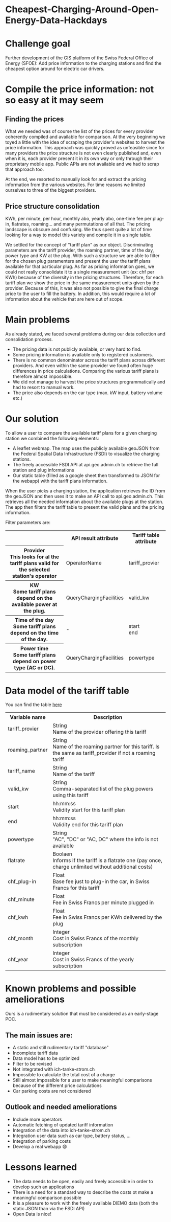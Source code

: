 # Cheapest-Charging-Around-Open-Energy-Data-Hackdays

# Challenge goal
Further development of the GIS platform of the Swiss Federal Office of Energy (SFOE): Add price information to the charging stations and find the cheapest option around for electric car drivers.

# Compile the price information: not so easy at it may seem
## Finding the prices
What we needed was of course the list of the prices for every provider coherently compiled and available for comparison.
At the very beginning we toyed a little with the idea of scraping the provider's websites to harvest the price information. This approach was quickly proved as unfeasible since for many providers the price structure is not even clearly published and, even when it is, each provider present it in its own way or only through their proprietary mobile app.
Public APIs are not available and we had to scrap that approach too.

At the end, we resorted to manually look for and extract the pricing information from the various websites. For time reasons we limited ourselves to three of the biggest providers.
## Price structure consolidation
KWh, per minute, per hour, monthly abo, yearly abo, one-time fee per plug-in, flatrates, roaming... and many permutations of all that. The pricing landscape is obscure and confusing. We thus spent quite a lot of time looking for a way to model this variety and compile it in a single table.

We settled for the concept of "tariff plan" as our object. Discriminating parameters are the tariff provider, the roaming partner, time of the day, power type and KW at the plug. With such a structure we are able to filter for the chosen plug paramenters and present the user the tariff plans available for that particular plug.
As far as pricing information goes, we could not really consolidate it to a single measurement unit (ex: chf per KWh) because of the diversity in the pricing structures. Therefore, for each tariff plan we show the price in the same measurement units given by the provider. Because of this, it was also not possible to give the final charge price to the user to fill the battery. In addition, this would require a lot of information about the vehicle that are here out of scope.

# Main problems
As already stated, we faced several problems during our data collection and consolidation process.
* The pricing data is not publicly available, or very hard to find.
* Some pricing information is available only to registered customers.
* There is no common denominator across the tariff plans across different providers. And even within the same provider we found often huge differences in price calculations. Comparing the various tariff plans is therefore almost impossible.
* We did not manage to harvest the price structures programmatically and had to resort to manual work.
* The price also depends on the car type (max. kW input, battery volume etc.)

# Our solution
To allow a user to compare the available tariff plans for a given charging station we combined the following elements:
* A leaflet webmap. The map uses the publicly available geoJSON from the Federal Spatial Data Infrastructure (FSDI) to visualize the charging stations.
* The freely accessible FSDI API at api.geo.admin.ch to retrieve the full station and plug informations
* Our static table (filled as a google sheet then transformed to JSON for the webapp) with the tariff plans information.

When the user picks a charging station, the application retrieves the ID from the geoJSON and then uses it to make an API call to api.geo.admin.ch. This retrieves all the needed information about the available plugs at the station. The app then filters the tariff table to present the valid plans and the pricing information.

Filter parameters are:
<table>
  <tr>
    <th></th>
    <th>API result attribute</th>
    <th>Tariff table attribute</th>
  </tr>
  <tr>
    <th>Provider<br>This looks for al the tariff plans valid for the selected station's operator</th>
    <td>OperatorName</td>
    <td>tariff_provier</td>
  </tr>
  <tr>
    <th>KW<br>Some tariff plans depend on the available power at the plug.</th>
    <td>QueryChargingFacilities</td>
    <td>valid_kw</td>
  </tr>
  <tr>
    <th>Time of the day<br>Some tariff plans depend on the time of the day.</th>
    <td>-</td>
    <td>start<br>end</td>
  </tr>
  <tr>
    <th>Power time<br>Some tariff plans depend on power type (AC or DC).</th>
    <td>QueryChargingFacilities</td>
    <td>powertype</td>
  </tr>
</table>

# Data model of the tariff table
You can find the table [here](https://docs.google.com/spreadsheets/d/1dw7tkYa0nSNKVkIfXEMOxA0CAAqR0nYDYwAuvXVgSB0/edit#gid=0)
<table>
  <tr>
    <th>Variable name</th>
    <th>Description</th>
  </tr>
  <tr>
    <td>tariff_provier</td>
    <td>String<br>Name of the provider offering this tariff</td>
  </tr>
  <tr>
    <td>roaming_partner</td>
    <td>String<br>Name of the roaming partner for this tariff. Is the same as tariff_provider if not a roaming tariff</td>
  </tr>
  <tr>
    <td>tariff_name</td>
    <td>String<br>Name of the tariff</td>
  </tr>
  <tr>
    <td>valid_kw</td>
    <td>String<br>Comma-separated list of the plug powers using this tariff</td>
  </tr>
  <tr>
    <td>start</td>
    <td>hh:mm:ss<br>Validity start for this tariff plan</td>
  </tr>
  <tr>
    <td>end</td>
    <td>hh:mm:ss<br>Validity end for this tariff plan</td>
  </tr>
  <tr>
    <td>powertype</td>
    <td>String<br>"AC", "DC" or "AC, DC" where the info is not available</td>
  </tr><tr>
    <td>flatrate</td>
    <td>Boolaen<br>Informs if the tariff is a flatrate one (pay once, charge unlimited without additional costs)</td>
  </tr>
  <tr>
    <td>chf_plug-in</td>
    <td>Float<br>Base fee just to plug-in the car, in Swiss Francs for this tariff</td>
  </tr>
  <tr>
    <td>chf_minute</td>
    <td>Float<br>Fee in Swiss Francs per minute plugged in</td>
  </tr>
  <tr>
    <td>chf_kwh</td>
    <td>Float<br>Fee in Swiss Francs per KWh delivered by the plug</td>
  </tr>
  <tr>
    <td>chf_month</td>
    <td>Integer<br>Cost in Swiss Francs of the monthly subscription</td>
  </tr>
  <tr>
    <td>chf_year</td>
    <td>Integer<br>Cost in Swiss Francs of the yearly subscription</td>
  </tr>
</table>

# Known problems and possible ameliorations
Ours is a rudimentary solution that must be considered as an early-stage POC.

## The main issues are:
* A static and still rudimentary tariff "database"
* Incomplete tariff data
* Data model has to be optimized
* Filter to be revised
* Not integrated with ich-tanke-strom.ch
* Impossible to calculate the total cost of a charge
* Still almost impossible for a user to make meaningful comparisons because of the different price calculations
* Car parking costs are not considered

## Outlook and needed ameliorations
* Include more operators
* Automatic fetching of updated tariff information
* Integration of the data into ich-tanke-strom.ch
* Integration user data such as car type, battery status, ...
* Integration of parking costs
* Develop a real webapp :smile:

# Lessons learned
* The data needs to be open, easily and freely accessible in order to develop such an applications
* There is a need for a standard way to describe the costs ot make a meaningful comparison possible
* It is a pleasure to work with the freely available DIEMO data (both the static JSON than via the FSDI API)
* Open Data is nice!

